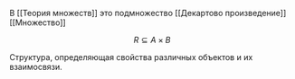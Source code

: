 В [[Теория множеств]] это подмножество [[Декартово произведение]] [[Множество]]

$$
R \subseteq A \times B
$$

Структура, определяющая свойства различных объектов и их взаимосвязи.

